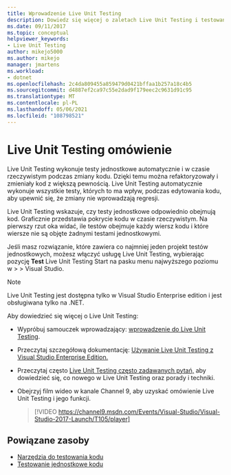```yaml
---
title: Wprowadzenie Live Unit Testing
description: Dowiedz się więcej o zaletach Live Unit Testing i testowania jednostkowego projektów.
ms.date: 09/11/2017
ms.topic: conceptual
helpviewer_keywords:
- Live Unit Testing
author: mikejo5000
ms.author: mikejo
manager: jmartens
ms.workload:
- dotnet
ms.openlocfilehash: 2c4da809455a859479d0421bffaa1b257a18c4b5
ms.sourcegitcommit: d4887ef2ca97c55e2dad9f179eec2c9631d91c95
ms.translationtype: MT
ms.contentlocale: pl-PL
ms.lasthandoff: 05/06/2021
ms.locfileid: "108798521"
---
```

# <a name="live-unit-testing-overview"></a>Live Unit Testing omówienie

Live Unit Testing wykonuje testy jednostkowe automatycznie i w czasie rzeczywistym podczas zmiany kodu. Dzięki temu można refaktoryzowały i zmieniały kod z większą pewnością. Live Unit Testing automatycznie wykonuje wszystkie testy, których to ma wpływ, podczas edytowania kodu, aby upewnić się, że zmiany nie wprowadzają regresji.

Live Unit Testing wskazuje, czy testy jednostkowe odpowiednio obejmują kod. Graficznie przedstawia pokrycie kodu w czasie rzeczywistym. Na pierwszy rzut oka widać, ile testów obejmuje każdy wiersz kodu i które wiersze nie są objęte żadnymi testami jednostkowymi.

Jeśli masz rozwiązanie, które zawiera co najmniej jeden projekt testów jednostkowych, możesz włączyć usługę Live Unit Testing, wybierając pozycję **Test** Live Unit Testing Start na pasku menu najwyższego poziomu w  >    >   Visual Studio.

> [!NOTE]
> Live Unit Testing jest dostępna tylko w Visual Studio Enterprise edition i jest obsługiwana tylko na .NET.

Aby dowiedzieć się więcej o Live Unit Testing:

- Wypróbuj samouczek wprowadzający: [wprowadzenie do Live Unit Testing](live-unit-testing-start.md).

- Przeczytaj szczegółową dokumentację: [Używanie Live Unit Testing z Visual Studio Enterprise Edition.](live-unit-testing.md)

- Przeczytaj często [Live Unit Testing często zadawanych pytań,](live-unit-testing-faq.yml) aby dowiedzieć się, co nowego w Live Unit Testing oraz porady i techniki.

- Obejrzyj film wideo w kanale Channel 9, aby uzyskać omówienie Live Unit Testing i jego funkcji.</p>

   > [!VIDEO https://channel9.msdn.com/Events/Visual-Studio/Visual-Studio-2017-Launch/T105/player]

## <a name="related-resources"></a>Powiązane zasoby

- [Narzędzia do testowania kodu](https://visualstudio.microsoft.com/vs/testing-tools/)
- [Testowanie jednostkowe kodu](unit-test-your-code.md)
